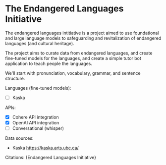 # The Endangered Languages Initiative 

The endangered languages intitiative is a project aimed to use foundational and large language models to safeguarding and revitalization of endangered languages (and cultural heritage).

The project aims to curate data from endangered languages, and create fine-tuned models for the languages, and create a simple tutor bot application to teach people the languages.   

We'll start with pronunciation, vocabulary, grammar, and sentence structure.

Languages (fine-tuned models):
- [ ] Kaska



APIs:
- [x] Cohere API integration
- [x] OpenAI API integration
- [ ] Conversational (whisper)

Data sources:
- Kaska https://kaska.arts.ubc.ca/


Citations: 
{Endangered Languages Initiative}